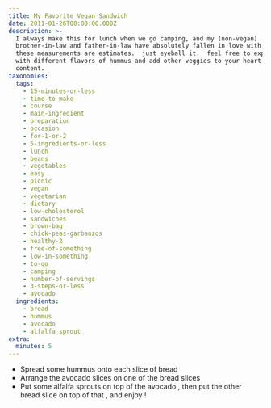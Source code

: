 ```yaml
---
title: My Favorite Vegan Sandwich
date: 2011-01-26T00:00:00.000Z
description: >-
  I always make this for lunch when we go camping, and my (non-vegan)
  brother-in-law and father-in-law have absolutely fallen in love with it. 
  these measurements are estimates.  just eyeball it.  feel free to experiment
  with different flavors of hummus and add other veggies to your heart's
  content.
taxonomies:
  tags:
    - 15-minutes-or-less
    - time-to-make
    - course
    - main-ingredient
    - preparation
    - occasion
    - for-1-or-2
    - 5-ingredients-or-less
    - lunch
    - beans
    - vegetables
    - easy
    - picnic
    - vegan
    - vegetarian
    - dietary
    - low-cholesterol
    - sandwiches
    - brown-bag
    - chick-peas-garbanzos
    - healthy-2
    - free-of-something
    - low-in-something
    - to-go
    - camping
    - number-of-servings
    - 3-steps-or-less
    - avocado
  ingredients:
    - bread
    - hummus
    - avocado
    - alfalfa sprout
extra:
  minutes: 5
---
```

 - Spread some hummus onto each slice of bread
 - Arrange the avocado slices on one of the bread slices
 - Put some alfalfa sprouts on top of the avocado , then put the other bread slice on top of that , and enjoy !
